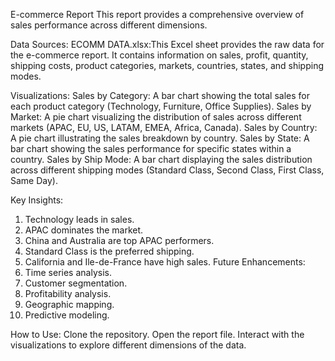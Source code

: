 E-commerce Report
This report provides a comprehensive overview of sales performance across different dimensions.

Data Sources:
ECOMM DATA.xlsx:This Excel sheet provides the raw data for the e-commerce report. It contains information on sales,     profit, quantity, shipping costs, product categories, markets, countries, states, and shipping modes.

Visualizations:
Sales by Category: A bar chart showing the total sales for each product category (Technology, Furniture, Office Supplies).
Sales by Market: A pie chart visualizing the distribution of sales across different markets (APAC, EU, US, LATAM, EMEA, Africa, Canada).
Sales by Country: A pie chart illustrating the sales breakdown by country.
Sales by State: A bar chart showing the sales performance for specific states within a country.
Sales by Ship Mode: A bar chart displaying the sales distribution across different shipping modes (Standard Class, Second Class, First Class, Same Day).

Key Insights:
1. Technology leads in sales.
2. APAC dominates the market.
3. China and Australia are top APAC performers.
4. Standard Class is the preferred shipping.
5. California and Ile-de-France have high sales.
Future Enhancements:
1. Time series analysis.
2. Customer segmentation.
3. Profitability analysis.
4. Geographic mapping.
5. Predictive modeling.

How to Use:
Clone the repository.
Open the report file.
Interact with the visualizations to explore different dimensions of the data.
